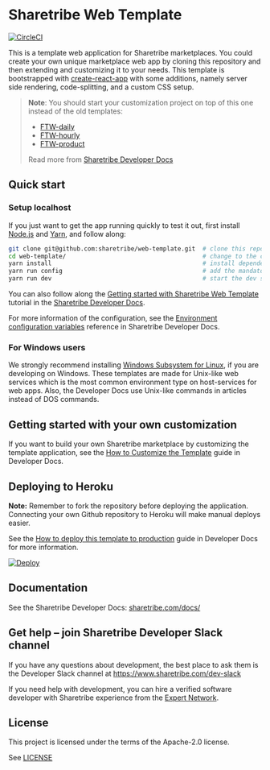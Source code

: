 # Sharetribe Web Template

[![CircleCI](https://circleci.com/gh/sharetribe/web-template.svg?style=svg)](https://circleci.com/gh/sharetribe/web-template)

This is a template web application for Sharetribe marketplaces. You could create your own unique
marketplace web app by cloning this repository and then extending and customizing it to your needs.
This template is bootstrapped with
[create-react-app](https://github.com/facebookincubator/create-react-app) with some additions,
namely server side rendering, code-splitting, and a custom CSS setup.

> **Note**: You should start your customization project on top of this one instead of the old
> templates:
>
> - [FTW-daily](https://github.com/sharetribe/ftw-daily)
> - [FTW-hourly](https://github.com/sharetribe/ftw-hourly)
> - [FTW-product](https://github.com/sharetribe/ftw-hourly)
>
> Read more from
> [Sharetribe Developer Docs](https://www.sharetribe.com/docs/template/sharetribe-web-template/)

## Quick start

### Setup localhost

If you just want to get the app running quickly to test it out, first install
[Node.js](https://nodejs.org/) and [Yarn](https://yarnpkg.com/), and follow along:

```sh
git clone git@github.com:sharetribe/web-template.git  # clone this repository
cd web-template/                                      # change to the cloned directory
yarn install                                          # install dependencies
yarn run config                                       # add the mandatory env vars to your local config
yarn run dev                                          # start the dev server, this will open a browser in localhost:3000
```

You can also follow along the
[Getting started with Sharetribe Web Template](https://www.sharetribe.com/docs/introduction/getting-started-with-web-template/)
tutorial in the [Sharetribe Developer Docs](https://www.sharetribe.com/docs/).

For more information of the configuration, see the
[Environment configuration variables](https://www.sharetribe.com/docs/template/template-env/)
reference in Sharetribe Developer Docs.

### For Windows users

We strongly recommend installing
[Windows Subsystem for Linux](https://docs.microsoft.com/en-us/windows/wsl/about), if you are
developing on Windows. These templates are made for Unix-like web services which is the most common
environment type on host-services for web apps. Also, the Developer Docs use Unix-like commands in
articles instead of DOS commands.

## Getting started with your own customization

If you want to build your own Sharetribe marketplace by customizing the template application, see
the
[How to Customize the Template](https://www.sharetribe.com/docs/template/how-to-customize-template/)
guide in Developer Docs.

## Deploying to Heroku

**Note:** Remember to fork the repository before deploying the application. Connecting your own
Github repository to Heroku will make manual deploys easier.

See the
[How to deploy this template to production](https://www.sharetribe.com/docs/template/how-to-deploy-template-to-production/)
guide in Developer Docs for more information.

[![Deploy](https://www.herokucdn.com/deploy/button.svg)](https://heroku.com/deploy)

## Documentation

See the Sharetribe Developer Docs: [sharetribe.com/docs/](https://www.sharetribe.com/docs/)

## Get help – join Sharetribe Developer Slack channel

If you have any questions about development, the best place to ask them is the Developer Slack
channel at https://www.sharetribe.com/dev-slack

If you need help with development, you can hire a verified software developer with Sharetribe
experience from the [Expert Network](https://www.sharetribe.com/experts/).

## License

This project is licensed under the terms of the Apache-2.0 license.

See [LICENSE](LICENSE)
